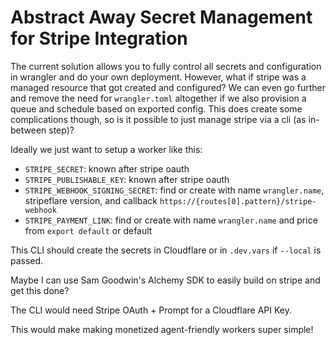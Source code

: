 # Abstract Away Secret Management for Stripe Integration

The current solution allows you to fully control all secrets and configuration in wrangler and do your own deployment. However, what if stripe was a managed resource that got created and configured? We can even go further and remove the need for `wrangler.toml` altogether if we also provision a queue and schedule based on exported config. This does create some complications though, so is it possible to just manage stripe via a cli (as in-between step)?

Ideally we just want to setup a worker like this:

- `STRIPE_SECRET`: known after stripe oauth
- `STRIPE_PUBLISHABLE_KEY`: known after stripe oauth
- `STRIPE_WEBHOOK_SIGNING_SECRET`: find or create with name `wrangler.name`, stripeflare version, and callback `https://{routes[0].pattern}/stripe-webhook`
- `STRIPE_PAYMENT_LINK`: find or create with name `wrangler.name` and price from `export default` or default

This CLI should create the secrets in Cloudflare or in `.dev.vars` if `--local` is passed.

Maybe I can use Sam Goodwin's Alchemy SDK to easily build on stripe and get this done?

The CLI would need Stripe OAuth + Prompt for a Cloudflare API Key.

This would make making monetized agent-friendly workers super simple!
